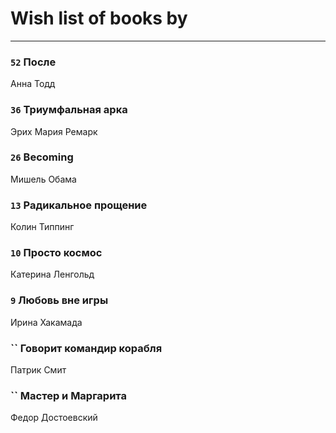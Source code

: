 # Wish list of books by [](https://plus.google.com/u/0/104731829794763834502/)
---

### `52` После
Анна Тодд

### `36` Триумфальная арка
Эрих Мария Ремарк

### `26` Becoming
Мишель Обама

### `13` Радикальное прощение
Колин Типпинг

### `10` Просто космос
Катерина Ленгольд

### `9` Любовь вне игры
Ирина Хакамада

### `` Говорит командир корабля
Патрик Смит

### `` Мастер и Маргарита
Федор Достоевский

